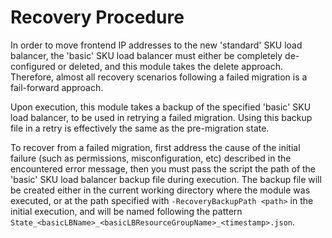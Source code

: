 # Recovery Procedure

In order to move frontend IP addresses to the new 'standard' SKU load balancer, the 'basic' SKU load balancer must either be completely de-configured or deleted,
and this module takes the delete approach. Therefore, almost all recovery scenarios following a failed migration is a fail-forward approach.

Upon execution, this module takes a backup of the specified 'basic' SKU load balancer, to be used in retrying a failed migration.  Using this backup file in a
retry is effectively the same as the pre-migration state. 

To recover from a failed migration, first address the cause of the initial failure (such as permissions, misconfiguration, etc) described in the encountered error 
message, then you must pass the script the path of the 'basic' SKU load balancer backup file during execution. The backup file will be created
either in the current working directory where the module was executed, or at the path specified with `-RecoveryBackupPath <path>` in the initial execution, and will
be named following the pattern `State_<basicLBName>_<basicLBResourceGroupName>_<timestamp>.json`. 